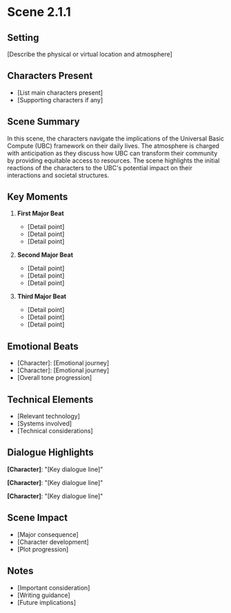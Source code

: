 # Scene 2.1.1

## Setting
[Describe the physical or virtual location and atmosphere]

## Characters Present
- [List main characters present]
- [Supporting characters if any]

## Scene Summary
In this scene, the characters navigate the implications of the Universal Basic Compute (UBC) framework on their daily lives. The atmosphere is charged with anticipation as they discuss how UBC can transform their community by providing equitable access to resources. The scene highlights the initial reactions of the characters to the UBC's potential impact on their interactions and societal structures.

## Key Moments
1. **First Major Beat**
   - [Detail point]
   - [Detail point]
   - [Detail point]

2. **Second Major Beat**
   - [Detail point]
   - [Detail point]
   - [Detail point]

3. **Third Major Beat**
   - [Detail point]
   - [Detail point]
   - [Detail point]

## Emotional Beats
- [Character]: [Emotional journey]
- [Character]: [Emotional journey]
- [Overall tone progression]

## Technical Elements
- [Relevant technology]
- [Systems involved]
- [Technical considerations]

## Dialogue Highlights
**[Character]**: "[Key dialogue line]"

**[Character]**: "[Key dialogue line]"

**[Character]**: "[Key dialogue line]"

## Scene Impact
- [Major consequence]
- [Character development]
- [Plot progression]

## Notes
- [Important consideration]
- [Writing guidance]
- [Future implications]
